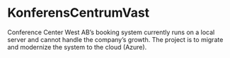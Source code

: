 # KonferensCentrumVast
Conference Center West AB’s booking system currently runs on a local server and cannot handle the company’s growth. The project is to migrate and modernize the system to the cloud (Azure).
